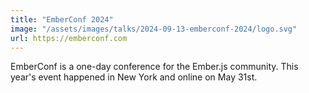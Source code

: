 ```yaml
---
title: "EmberConf 2024"
image: "/assets/images/talks/2024-09-13-emberconf-2024/logo.svg"
url: https://emberconf.com
---
```


EmberConf is a one-day conference for the Ember.js community. This year's event happened in New York and online on May 31st.
